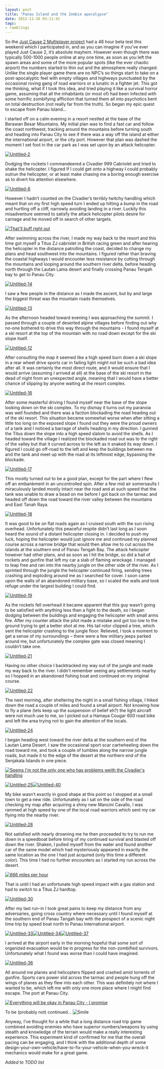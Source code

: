 ```yaml
---
layout: post
title: "Panau Island and the Zombie apocalypse"
date: 2012-11-26 03:11:41
tags:
- ramblings
---
```


So the [Just Cause 2 Multiplayer project](http://www.jc-mp.com/) had a 48 hour beta test this weekend which I participated in, and as you can imagine if you’ve ever played Just Cause 2, it’s absolute mayhem. However even though there was typically 500-1000 people online at any one time, as soon as you left the spawn areas and some of the more popular spots (like the ever chaotic airport) the numbers started to thin out and the atmosphere really changed. Unlike the single player game there are no NPC’s so things start to take on a post-apocalyptic feel with empty villages and highways punctuated by the occasional roving gang of road warriors or a lunatic in a fighter jet. This got me thinking, what if I took this idea, and tried playing it like a survival horror game, assuming that all the inhabitants (or most of) had been infected with some horrific zombifying affliction that turned them all into psychotics bent on total destruction (not really far from the truth). So began my epic quest to escape from Panau Island…



I started off on a calm evening in a resort nestled at the base of the Berawan Besar Mountains. My initial plan was to find a fast car and follow the coast northwest, tracking around the mountains before turning south and heading into Panau City to see if there was a way off the island at either the international airport, or the city port. However that plan was dashed the moment I set foot in the car park as I was set upon by an attack helicopter.



[![](/assets/images/news/PHUb1UwEE0Sd01UBuc1EaA.jpg "Untitled-2")](/assets/images/news/snHOWlz_9UCHAV8zYlB67A.jpg)



Dodging the rockets I commandeered a Civadier 999 Cabriolet and tried to shake the helicopter. I figured If I could get onto a highway I could probably outrun the helicopter, or at least make chasing me a boring enough exercise as to divert his attention elsewhere.



[![](/assets/images/news/05Jmb8ipQUOO5WxNG4w2KA.jpg "Untitled-6")](/assets/images/news/pApy22RO2E6OXxlGxqoymw.jpg)



However I hadn’t counted on the Civadier’s terribly twitchy handling which meant that on my first high speed turn I ended up hitting a bump in the road and hurtling off a cliff, narrowly avoiding landing in a river. Luckily this misadventure seemed to satisfy the attack helicopter pilots desire for carnage and he moved off in search of other targets.



[![That&#39;ll buff right out](/assets/images/news/WZX6FgGTuUiGPQuA2D8yRg.jpg "Untitled-9")](/assets/images/news/PQyxU-4RJ0aPeRA_oFX2kQ.jpg)



After swimming across the river, I made my way back to the resort and this time got myself a Titus ZJ cabriolet in British racing green and after hearing the helicopter in the distance patrolling the coast, decided to change my plans and head southwest into the mountains. I figured rather than braving the coastal highways I would encounter less resistance by cutting through the mountains and looping around the southern river delta, before heading north through the Lautan Lama desert and finally crossing Panau Tengah bay to get to Panau City.



[![](/assets/images/news/qU6p1G714Eq5dhOB8TXuZQ.jpg "Untitled-14")](/assets/images/news/4x1vYPaEjkOsslfIXgANGg.jpg)



I saw a few people in the distance as I made the ascent, but by and large the biggest threat was the mountain roads themselves.



[![](/assets/images/news/BeSWZ61jnkKQ1y_a5TTZUA.jpg "Untitled-13")](/assets/images/news/OqhWSAmfg0GXEYH3JhU0LQ.jpg)



As the afternoon headed toward evening I was approaching the summit. I passed through a couple of deserted alpine villages before finding out why no-one bothered to drive this way through the mountains - I found myself at a ski resort at the top of the mountain with no road down except for the ski slope itself.



[![](/assets/images/news/KanbCRBlWk64oyT5yprSFw.jpg "Untitled-12")](/assets/images/news/5XXnvbypeE225p2sO1ZboA.jpg)



After consulting the map it seemed like a high speed burn down a ski slope in a rear wheel drive sports car in failing light might not be such a bad idea after all. It was certainly the most direct route, and it would ensure that I would arrive (assuming I arrived at all) at the base of the ski resort in the dead of night from an unexpected angle, meaning that I would have a better chance of slipping by anyone waiting at the resort complex.



[![](/assets/images/news/35-xjCRhIEKL2mtQRR4DFQ.jpg "Untitled-16")](/assets/images/news/WAfXtBPU30Sxs088y6ouXw.jpg)



After some masterful driving I found myself near the base of the slope looking down on the ski complex. To my dismay it turns out my paranoia was well founded and there was a faction blockading the road heading out of the ski resort. This situation became somewhat worse when after sitting a little too long on the exposed slope I found out they were the proud owners of a tank and I noticed a barrage of shells heading in my direction. I gunned the Titus down the slope into a high speed slalom to avoid the shells. As I headed toward the village I realized the blockaded road out was to the right of the valley but that it curved across to the left as it snaked its way down. I figured I could go off-road to the left and keep the buildings between me and the tank and meet up with the road at its leftmost edge, bypassing the blockade.



[![](/assets/images/news/X5p4BIGR0kSpKNGafQn-FQ.jpg "Untitled-17")](/assets/images/news/kFhPwAitWUy0P5RaxGzGng.jpg)



This mostly turned out to be a good plan, except for the part where I flew off an embankment in an uncontrolled spin. After a few mid air somersaults I miraculously landed mostly intact near the road and at such speed that the tank was unable to draw a bead on me before I got back on the tarmac and headed off down the road toward the river valley between the mountains and East Tanah Raya.



[![](/assets/images/news/L1i-tJx5bkmi8LpSsezwfA.jpg "Untitled-18")](/assets/images/news/VcH8t0XC_EaehgvwI6357g.jpg)



It was good to be on flat roads again as I cruised south with the sun rising overhead. Unfortunately this peaceful respite didn’t last long as I soon heard the sound of a distant helicopter closing in. I decided to push my luck, hoping the helicopter would just ignore me and continued my planned course across a narrow bridge that would then allow me to cut across the islands at the southern end of Panau Tengah Bay. The attack helicopter however had other plans, and as soon as I hit the bridge, so did a hail of rockets and gunfire that left my car a slab of flaming wreckage. I managed to leap free and ran into the nearby jungle on the other side of the river. As I sprinted through the jungle the helicopter continued firing, sending trees crashing and exploding around me as I searched for cover. I soon came upon the walls of an abandoned military base, so I scaled the walls and took refuge under the largest building I could find.



[![](/assets/images/news/gjia5bql00S0P6WeLsK9jw.jpg "Untitled-19")](/assets/images/news/Q-A64Q2Y30etirHm7mB6Sw.jpg)



As the rockets fell overhead it became apparent that this guy wasn’t going to be satisfied with anything less than a fight to the death, so I began dodging between the buildings and engaging the helicopter with small arms fire. After my counter attack the pilot made a mistake and got too low to the ground trying to get a better shot at me. His tail rotor clipped a tree, which sent the helicopter crashing to the jungle floor. Relieved, I took a moment to get a sense of my surroundings – there were a few military jeeps parked around me, but unfortunately the complex gate was closed meaning I couldn’t take one.



[![](/assets/images/news/ZXTLSOErWkuusIZFQgKm4Q.jpg "Untitled-21")](/assets/images/news/uvxo5aJzkUSjduldQrSEUQ.jpg)



Having no other choice I backtracked my way out of the jungle and made my way back to the river. I didn’t remember seeing any settlements nearby so I hopped in an abandoned fishing boat and continued on my original course.



[![](/assets/images/news/OaZTkbPrN02PdX1d2lMi2w.jpg "Untitled-22")](/assets/images/news/UBjl-t-IZUmroK0W9_xxkA.jpg)



The next morning, after sheltering the night in a small fishing village, I hiked down the road a couple of miles and found a small airport. Not knowing how to fly a plane (lets keep up the suspension of belief eh?) the light aircraft were not much use to me, so I picked out a Hamaya Cougar 600 road bike and left the area trying not to gain the attention of the locals.



[![](/assets/images/news/Q_5jhmesIkeBfyZeVeNLPg.jpg "Untitled-24")](/assets/images/news/cIV-u3UMPU-kaxuYCm-mrg.jpg)



I began heading west toward the river delta at the southern end of the Lautan Lama Desert. I saw the occasional sport scar cartwheeling down the road toward me, and took a couple of tumbles along the narrow jungle roads, but made it to the edge of the desert at the northern end of the Senjakala Islands in one piece.



[![Seems I&#39;m not the only one who has problems weith the Civadier&#39;s handling](/assets/images/news/umTXAkmrw02q-XcveXyVjQ.jpg "Untitled-26")](/assets/images/news/jeDbwmXmkEiEQpfx9Pi4-Q.jpg)

[![Untitled-25](/assets/images/news/mKh4GkvnRUW4WSRSHofKLg.jpg "Untitled-25")](/assets/images/news/NZ4t98efoUuX2ZRNsgKAsA.jpg)[![](/assets/images/news/sWm_eSfjH0e_MgM98ArHMQ.jpg "Untitled-40")](/assets/images/news/prBlwgAmskuRvqqCNZIYEg.jpg)



My bike wasn’t exactly in good shape at this point so I stopped at a small town to get a new ride. Unfortunately as I sat on the side of the road checking my map after acquiring a shiny new Mancini Cavallo, I was rammed at high speed by one of the local road warriors which sent my car flying into the nearby river.



[![Untitled-28](/assets/images/news/B7gOOwn2gE6OyJj9nqyjDA.jpg)](/assets/images/news/-CjdPxOPdEiQKOc3hDaVKA.jpg)



Not satisfied with nearly drowning me he then proceeded to try to run me down in a speedboat before tiring of my continued survival and blasted off down the river. Shaken, I pulled myself from the water and found another car of the same model which had mysteriously appeared in exactly the same location as the one I had just acquired (only this time a different color). This time I had no further encounters as I started my run across the desert.



[![666 miles per hour](/assets/images/news/XsIvb_SrN0WFeSRz3n0Sxw.jpg)](/assets/images/news/enEuajLOCkGmLDHCcNC0Cw.jpg)



That is until I had an unfortunate high speed impact with a gas station and had to switch to a Titus ZJ hardtop.



[![Untitled-30](/assets/images/news/hIFRZG_j20-BV9RLYYAwNg.jpg)](/assets/images/news/Qxmw7MDVFESoWtRSFisb4A.jpg)



After my last run-in I took great pains to keep my distance from any adversaries, going cross country where necessary until I found myself at the southern end of Panau Tangah bay with the prospect of a scenic night time trip by speed boat north to Panau International airport.



[![](/assets/images/news/dU-oQoj-rUWiC_LpEtshjA.jpg "Untitled-33")](/assets/images/news/yAhbi-E-SkKMAasacIzRsA.jpg)[![](/assets/images/news/4iCCRt4nnEqlpaIatVHFWw.jpg "Untitled-34")](/assets/images/news/M-dl7dVqvUqkZ247Sirwag.jpg)[![](/assets/images/news/Oh9DJEyaEE6SA9RFrRknxA.jpg "Untitled-37")](/assets/images/news/8VtXr6VBcUavNLA604rAqw.jpg)



I arrived at the airport early in the morning hopeful that some sort of organized evacuation would be in progress for the non-zombified survivors. Unfortunately what I found was worse than I could have imagined. 



[![](/assets/images/news/2ax3KDeVNUGr6j-dlCae2g.jpg "Untitled-36")](/assets/images/news/kjy9A5EQXUefwnkOGWmO3A.jpg)



All around me planes and helicopters flipped and crashed amid torrents of gunfire. Sports cars power slid across the tarmac and people hung off the wings of planes as they flew into each other. This was definitely not where I wanted to be, which left me with only one more place where I might find escape. The port at Panau City.



[![Everything will be okay in Panau City - I promise](/assets/images/news/rQj9ay36eUuR11qdeRjDrg.jpg "Untitled-38")](/assets/images/news/Yhw9u6eZw0SvMSHXVugyUA.jpg)



To be (probably not) continued… ![Smile](/assets/images/news/52a9WdvoUkWQLgz9F1tkbQ.png)



Anyway, I’ve thought for a while that a long distance road trip game combined avoiding enemies who have superior numbers/weapons by using stealth and knowledge of the terrain would make a really interesting experience. This experiment kind of confirmed for me that the overall pacing can be engaging, and I think with the additional depth of some design-your-own-vehicle/have-to-fix-your-vehicle-when-you-wreck-it mechanics would make for a great game.



*Added to TODO list*